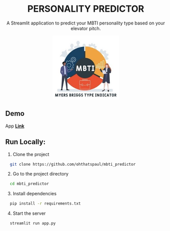 <h1 align='center'> PERSONALITY PREDICTOR </h1>
<p align='center'> A Streamlit application to predict your MBTI personality type based on your elevator pitch. </p>

<p align='center'> 
<a><img height='200px' src='assets/logo.png'></a>

</p>

## Demo

App **[Link](https://ohthatspaul-mbti-predictor-app-plccz0.streamlit.app/)**<br>

## Run Locally:

1. Clone the project

```bash
  git clone https://github.com/ohthatspaul/mbti_predictor
```

2. Go to the project directory

```bash
  cd mbti_predictor
```

3. Install dependencies

```bash
  pip install -r requirements.txt
```

4. Start the server

```bash
  streamlit run app.py
```
